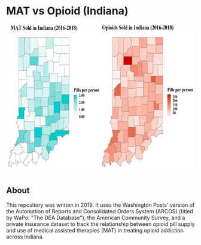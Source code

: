 MAT vs Opioid (Indiana)
=====
<p align="center">
  <img src="./Images/Figure.png" height="400">
</p>

About
-----
This repository was written in 2019. It uses the Washington Posts' version of the Automation of Reports and Consolidated Orders System (ARCOS) (titled by WaPo: "The DEA Database"), the American Community Survey, and a private insurance dataset to track the relationship between opioid pill supply and use of medical assisted therapies (MAT) in treating opioid addiction across Indiana.
